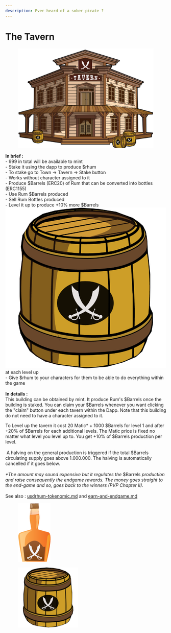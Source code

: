 ```yaml
---
description: Ever heard of a sober pirate ?
---
```


# The Tavern

<figure><img src="../../.gitbook/assets/TAVERN=.png" alt=""><figcaption></figcaption></figure>

**In brief :** \
\- 999 in total will be available to mint\
\- Stake it using the dapp to produce $rhum\
\- To stake go to Town -> Tavern -> Stake button\
\- Works without character assigned to it\
\- Produce $Barrels (ERC20) of Rum that can be converted into bottles (ERC1155)\
\- Use Rum $Barrels produced\
\- Sell Rum Bottles produced\
\- Level it up to produce +10% more $Barrels![](../../.gitbook/assets/barrel.png) at each level up\
\- Give $rhum to your characters for them to be able to do everything within the game\
\
**In details :** \
This building can be obtained by mint. It produce Rum's $Barrels once the building is staked. You can claim your $Barrels whenever you want clicking the "claim" button under each tavern within the Dapp. Note that this building do not need to have a character assigned to it.  

To Level up the tavern it cost 20 Matic\* + 1000 $Barrels for level 1 and after +20% of $Barrels for each additional levels. The Matic price is fixed no matter what level you level up to. You get +10% of $Barrels production per level. \
\
 A halving on the general production is triggered if the total $Barrels circulating supply goes above 1.000.000. The halving is automatically cancelled if it goes below.   \
\
_\*The amount may sound expensive but it regulates the_ $Barrels _production and raise consequently the endgame rewards. The money goes straight to the end-game and so, goes back to the winners (PVP Chapter II)._   \
\
See also : [usdrhum-tokenomic.md](../../economy-tokens-lp/usdrhum-tokenomic.md "mention")  and [earn-and-endgame.md](../economy-burn-and-earn-system/earn-and-endgame.md "mention")



<div>

<figure><img src="../../.gitbook/assets/flag rhum.png" alt=""><figcaption></figcaption></figure>

 

<figure><img src="../../.gitbook/assets/barrel.png" alt="" width="188"><figcaption></figcaption></figure>

</div>
